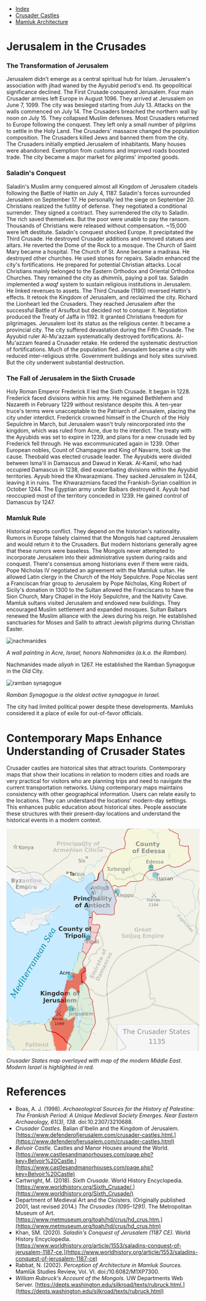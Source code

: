 * [Index](index.md)
* [Crusader Castles](crusader-castle.md)
* [Mamluk Architecture](mamluk.md)

# Jerusalem in the Crusades

### The Transformation of Jerusalem

Jerusalem didn't emerge as a central spiritual hub for Islam. Jerusalem's association with jihad waned by the Ayyubid period's end. Its geopolitical significance declined. The First Crusade conquered Jerusalem. Four main Crusader armies left Europe in August 1096. They arrived at Jerusalem on June 7, 1099. The city was besieged starting from July 13. Attacks on the walls commenced on July 14. The Crusaders breached the northern wall by noon on July 15. They collapsed Muslim defenses. Most Crusaders returned to Europe following the conquest. They left only a small number of pilgrims to settle in the Holy Land. The Crusaders' massacre changed the population composition. The Crusaders killed Jews and banned them from the city. The Crusaders initially emptied Jerusalem of inhabitants. Many houses were abandoned. Exemption from customs and improved roads boosted trade. The city became a major market for pilgrims' imported goods.

### Saladin's Conquest

Saladin's Muslim army conquered almost all Kingdom of Jerusalem citadels following the Battle of Hattin on July 4, 1187. Saladin's forces surrounded Jerusalem on September 17. He personally led the siege on September 20. Christians realized the futility of defense. They negotiated a conditional surrender. They signed a contract. They surrendered the city to Saladin. The rich saved themselves. But the poor were unable to pay the ransom. Thousands of Christians were released without compensation. ~15,000 were left destitute. Saladin's conquest shocked Europe. It precipitated the Third Crusade. He destroyed Crusader additions and removed statues and altars. He reverted the Dome of the Rock to a mosque. The Church of Saint Mary became a hospital. The Church of St. Anne became a madrasa. He destroyed other churches. He used stones for repairs. Saladin enhanced the city's fortifications. He prepared for potential Christian attacks. Local Christians mainly belonged to the Eastern Orthodox and Oriental Orthodox Churches. They remained the city as *dhimmīs*, paying a poll tax. Saladin implemented a *waqf* system to sustain religious institutions in Jerusalem. He linked revenues to assets. The Third Crusade (1190) reversed Hattin's effects. It retook the Kingdom of Jerusalem, and reclaimed the city. Richard the Lionheart led the Crusaders. They reached Jerusalem after the successful Battle of Arsufbut but decided not to conquer it. Negotiation produced the Treaty of Jaffa in 1192. It granted Christians freedom for pilgrimages. Jerusalem lost its status as the religious center. It became a provincial city. The city suffered devastation during the Fifth Crusade. The Ayyubid ruler Al-Mu'azzam systematically destroyed fortifications. Al-Mu'azzam feared a Crusader retake. He ordered the systematic destruction of fortifications. Much of the population fled. Jerusalem became a city with reduced inter-religious strife. Government buildings and holy sites survived. But the city underwent substantial destruction.

### The Fall of Jerusalem in the Sixth Crusade

Holy Roman Emperor Frederick II led the Sixth Crusade. It began in 1228. Frederick faced divisions within his army. He regained Bethlehem and Nazareth in February 1229 without resistance despite this. A ten-year truce's terms were unacceptable to the Patriarch of Jerusalem, placing the city under interdict. Frederick crowned himself in the Church of the Holy Sepulchre in March, but Jerusalem wasn't truly reincorporated into the kingdom, which was ruled from Acre, due to the interdict. The treaty with the Ayyubids was set to expire in 1239, and plans for a new crusade led by Frederick fell through. He was excommunicated again in 1239. Other European nobles, Count of Champagne and King of Navarre, took up the cause. Theobald was elected crusade leader. The Ayyubids were divided between Isma'il in Damascus and Dawud in Kerak. Al-Kamil, who had occupied Damascus in 1238, died exacerbating divisions within the Ayyubid territories. Ayyub hired the Khwarazmians. They sacked Jerusalem in 1244, leaving it in ruins. The Khwarazmians faced the Frankish-Syrian coalition in October 1244. The Egyptian army under Baibars destroyed it. Ayyub had reoccupied most of the territory conceded in 1239. He gained control of Damascus by 1247.

### Mamluk Rule

Historical reports conflict. They depend on the historian's nationality. Rumors in Europe falsely claimed that the Mongols had captured Jerusalem and would return it to the Crusaders. But modern historians generally agree that these rumors were baseless. The Mongols never attempted to incorporate Jerusalem into their administrative system during raids and conquest. There's consensus among historians even if there were raids. Pope Nicholas IV negotiated an agreement with the Mamluk sultan. He allowed Latin clergy in the Church of the Holy Sepulchre. Pope Nicolas sent a Franciscan friar group to Jerusalem by Pope Nicholas, King Robert of Sicily's donation in 1300 to the Sultan allowed the Franciscans to have the Sion Church, Mary Chapel in the Holy Sepulchre, and the Nativity Cave. Mamluk sultans visited Jerusalem and endowed new buildings. They encouraged Muslim settlement and expanded mosques. Sultan Baibars renewed the Muslim alliance with the Jews during his reign. He established sanctuaries for Moses and Salih to attract Jewish pilgrims during Christian Easter.

![nachmanides](https://www.myjewishlearning.com/wp-content/uploads/2008/06/Nahmanides_-_Wall_painting_in_Acre_Israel.jpg)

*A wall painting in Acre, Israel, honors Nahmanides (a.k.a. the Ramban).*

Nachmanides made *aliyah* in 1267. He established the Ramban Synagogue in the Old City.

![ramban synagogue](https://www.danhotels.com/Blog/wp-content/uploads/2013/03/5726-Header.jpg)

*Ramban Synagogue is the oldest active synagogue in Israel.*

The city had limited political power despite these developments. Mamluks considered it a place of exile for out-of-favor officials.

# Contemporary Maps Enhance Understanding of Crusader States

Crusader castles are historical sites that attract tourists. Contemporary maps that show their locations in relation to modern cities and roads are very practical for visitors who are planning trips and need to navigate the current transportation networks. Using contemporary maps maintains consistency with other geographical information. Users can relate easily to the locations. They can understand the locations' modern-day settings. This enhances public education about historical sites. People associate these structures with their present-day locations and understand the historical events in a modern context.

![overlay](overlay.png)

*Crusader States map overlayed with map of the modern Middle East. Modern Israel is highlighted in red.*

# References

* Boas, A. J. (1998). *Archaeological Sources for the History of Palestine: The Frankish Period: A Unique Medieval Society Emerges. Near Eastern Archaeology, 61(3), 138.* doi:10.2307/3210688.
* *Crusader Castles.* Balian d'Ibelin and the Kingdom of Jerusalem. [https://www.defenderofjerusalem.com/crusader-castles.html.](https://www.defenderofjerusalem.com/crusader-castles.html)
* *Belvoir Castle.* Castles and Manor Houses around the World. [https://www.castlesandmanorhouses.com/page.php?key=Belvoir%20Castle.](https://www.castlesandmanorhouses.com/page.php?key=Belvoir%20Castle)
* Cartwright, M. (2018). *Sixth Crusade.* World History Encyclopedia. [https://www.worldhistory.org/Sixth_Crusade/.](https://www.worldhistory.org/Sixth_Crusade/)
* Department of Medieval Art and the Cloisters. (Originally published 2001, last revised 2014.) *The Crusades (1095–1291).* The Metropolitan Museum of Art. [https://www.metmuseum.org/toah/hd/crus/hd_crus.htm.](https://www.metmuseum.org/toah/hd/crus/hd_crus.htm)
* Khan, SM. (2020). *Saladin's Conquest of Jerusalem (1187 CE).* World History Encyclopedia. [https://www.worldhistory.org/article/1553/saladins-conquest-of-jerusalem-1187-ce.](https://www.worldhistory.org/article/1553/saladins-conquest-of-jerusalem-1187-ce)
* Rabbat, N. (2002). *Perception of Architecture in Mamluk Sources.* Mamlūk Studies Review, Vol. VI. doi:/10.6082/M1XP7300.
* *William Rubruck's Account of the Mongols.* UW Departments Web Server. [https://depts.washington.edu/silkroad/texts/rubruck.html.](https://depts.washington.edu/silkroad/texts/rubruck.html)